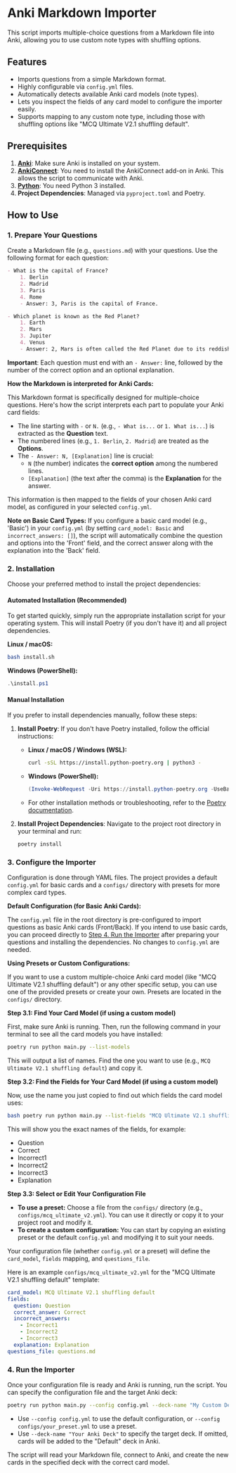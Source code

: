 # Anki Markdown Importer

This script imports multiple-choice questions from a Markdown file into Anki, allowing you to use custom note types with shuffling options.

## Features

- Imports questions from a simple Markdown format.
- Highly configurable via `config.yml` files.
- Automatically detects available Anki card models (note types).
- Lets you inspect the fields of any card model to configure the importer easily.
- Supports mapping to any custom note type, including those with shuffling options like "MCQ Ultimate V2.1 shuffling default".

## Prerequisites

1.  **[Anki](https://apps.ankiweb.net/)**: Make sure Anki is installed on your system.
2.  **[AnkiConnect](https://ankiweb.net/shared/info/2055492159)**: You need to install the AnkiConnect add-on in Anki. This allows the script to communicate with Anki.
3.  **[Python](https://www.python.org/downloads/)**: You need Python 3 installed.
4.  **Project Dependencies**: Managed via `pyproject.toml` and Poetry.

## How to Use

### 1. Prepare Your Questions

Create a Markdown file (e.g., `questions.md`) with your questions. Use the following format for each question:

```markdown
- What is the capital of France?
    1. Berlin
    2. Madrid
    3. Paris
    4. Rome
    - Answer: 3, Paris is the capital of France.

- Which planet is known as the Red Planet?
    1. Earth
    2. Mars
    3. Jupiter
    4. Venus
    - Answer: 2, Mars is often called the Red Planet due to its reddish appearance.
```

**Important**: Each question must end with an `- Answer:` line, followed by the number of the correct option and an optional explanation.

**How the Markdown is interpreted for Anki Cards:**

This Markdown format is specifically designed for multiple-choice questions. Here's how the script interprets each part to populate your Anki card fields:

*   The line starting with `-` or `N.` (e.g., `- What is...` or `1. What is...`) is extracted as the **Question** text.
*   The numbered lines (e.g., `1. Berlin`, `2. Madrid`) are treated as the **Options**.
*   The `- Answer: N, [Explanation]` line is crucial:
    *   `N` (the number) indicates the **correct option** among the numbered lines.
    *   `[Explanation]` (the text after the comma) is the **Explanation** for the answer.

This information is then mapped to the fields of your chosen Anki card model, as configured in your selected `config.yml`.

**Note on Basic Card Types:** If you configure a basic card model (e.g., 'Basic') in your `config.yml` (by setting `card_model: Basic` and `incorrect_answers: []`), the script will automatically combine the question and options into the 'Front' field, and the correct answer along with the explanation into the 'Back' field.

### 2. Installation

Choose your preferred method to install the project dependencies:

#### Automated Installation (Recommended)

To get started quickly, simply run the appropriate installation script for your operating system. This will install Poetry (if you don't have it) and all project dependencies.

**Linux / macOS:**

```bash
bash install.sh
```

**Windows (PowerShell):**

```powershell
.\install.ps1
```

#### Manual Installation

If you prefer to install dependencies manually, follow these steps:

1.  **Install Poetry**: If you don't have Poetry installed, follow the official instructions:
    *   **Linux / macOS / Windows (WSL):**
        ```bash
        curl -sSL https://install.python-poetry.org | python3 -
        ```
    *   **Windows (PowerShell):**
        ```powershell
        (Invoke-WebRequest -Uri https://install.python-poetry.org -UseBasicParsing).Content | python -
        ```
    *   For other installation methods or troubleshooting, refer to the [Poetry documentation](https://python-poetry.org/docs/#installation).

2.  **Install Project Dependencies**: Navigate to the project root directory in your terminal and run:
    ```bash
    poetry install
    ```

### 3. Configure the Importer

Configuration is done through YAML files. The project provides a default `config.yml` for basic cards and a `configs/` directory with presets for more complex card types.

**Default Configuration (for Basic Anki Cards):**

The `config.yml` file in the root directory is pre-configured to import questions as basic Anki cards (Front/Back). If you intend to use basic cards, you can proceed directly to [Step 4. Run the Importer](#4-run-the-importer) after preparing your questions and installing the dependencies. No changes to `config.yml` are needed.

**Using Presets or Custom Configurations:**

If you want to use a custom multiple-choice Anki card model (like "MCQ Ultimate V2.1 shuffling default") or any other specific setup, you can use one of the provided presets or create your own. Presets are located in the `configs/` directory.

**Step 3.1: Find Your Card Model (if using a custom model)**

First, make sure Anki is running. Then, run the following command in your terminal to see all the card models you have installed:

```bash
poetry run python main.py --list-models
```

This will output a list of names. Find the one you want to use (e.g., `MCQ Ultimate V2.1 shuffling default`) and copy it.

**Step 3.2: Find the Fields for Your Card Model (if using a custom model)**

Now, use the name you just copied to find out which fields the card model uses:

```bash
bash poetry run python main.py --list-fields "MCQ Ultimate V2.1 shuffling default"
```

This will show you the exact names of the fields, for example:
- Question
- Correct
- Incorrect1
- Incorrect2
- Incorrect3
- Explanation

**Step 3.3: Select or Edit Your Configuration File**

*   **To use a preset:** Choose a file from the `configs/` directory (e.g., `configs/mcq_ultimate_v2.yml`). You can use it directly or copy it to your project root and modify it.
*   **To create a custom configuration:** You can start by copying an existing preset or the default `config.yml` and modifying it to suit your needs.

Your configuration file (whether `config.yml` or a preset) will define the `card_model`, `fields` mapping, and `questions_file`.

Here is an example `configs/mcq_ultimate_v2.yml` for the "MCQ Ultimate V2.1 shuffling default" template:

```yaml
card_model: MCQ Ultimate V2.1 shuffling default
fields:
  question: Question
  correct_answer: Correct
  incorrect_answers:
    - Incorrect1
    - Incorrect2
    - Incorrect3
  explanation: Explanation
questions_file: questions.md
```

### 4. Run the Importer

Once your configuration file is ready and Anki is running, run the script. You can specify the configuration file and the target Anki deck:

```bash
poetry run python main.py --config config.yml --deck-name "My Custom Deck"
```

*   Use `--config config.yml` to use the default configuration, or `--config configs/your_preset.yml` to use a preset.
*   Use `--deck-name "Your Anki Deck"` to specify the target deck. If omitted, cards will be added to the "Default" deck in Anki.

The script will read your Markdown file, connect to Anki, and create the new cards in the specified deck with the correct card model.